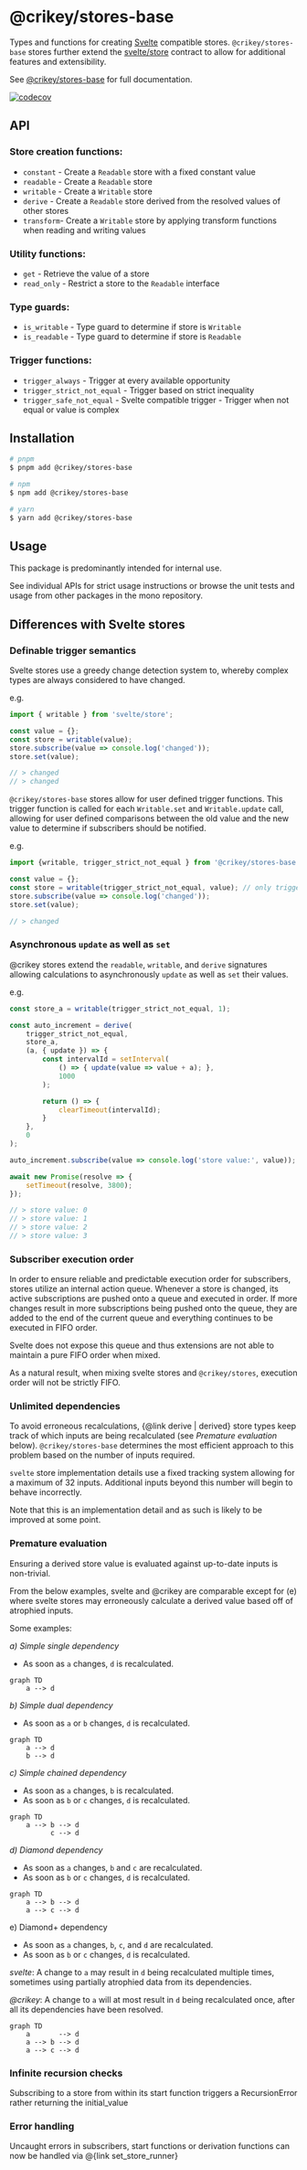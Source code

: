 # @crikey/stores-base

Types and functions for creating [Svelte](https://svelte.dev/) compatible stores.
`@crikey/stores-base` stores further extend the [svelte/store](https://svelte.dev/docs#run-time-svelte-store)
contract to allow for additional features and extensibility.

See [@crikey/stores-base](https://whenderson.github.io/stores-mono/modules/_crikey_stores_base.html) for full documentation.

[![codecov](https://codecov.io/gh/WHenderson/stores-mono/branch/master/graph/badge.svg?token=RD1EUK6Y04&flag=stores-base)](https://codecov.io/gh/WHenderson/stores-mono)

## API

### Store creation functions:
* `constant` - Create a `Readable` store with a fixed constant value
* `readable` - Create a `Readable` store
* `writable` - Create a `Writable` store
* `derive`   - Create a `Readable` store derived from the resolved values of other stores
* `transform`- Create a `Writable` store by applying transform functions when reading and writing values

### Utility functions:
* `get` - Retrieve the value of a store
* `read_only` - Restrict a store to the `Readable` interface

### Type guards:
* `is_writable` - Type guard to determine if store is `Writable`
* `is_readable` - Type guard to determine if store is `Readable`

### Trigger functions:
* `trigger_always` - Trigger at every available opportunity
* `trigger_strict_not_equal` - Trigger based on strict inequality
* `trigger_safe_not_equal` - Svelte compatible trigger - Trigger when not equal or value is complex

## Installation

```bash
# pnpm
$ pnpm add @crikey/stores-base

# npm
$ npm add @crikey/stores-base

# yarn
$ yarn add @crikey/stores-base
```

## Usage

This package is predominantly intended for internal use.

See individual APIs for strict usage instructions or browse the unit tests and usage from other packages in the mono repository.

## Differences with Svelte stores

### Definable trigger semantics
Svelte stores use a greedy change detection system to, whereby complex types are always considered to have changed.

e.g.
```ts
import { writable } from 'svelte/store';

const value = {};
const store = writable(value);
store.subscribe(value => console.log('changed'));
store.set(value);

// > changed
// > changed
```

`@crikey/stores-base` stores allow for user defined trigger functions. This trigger function is
called for each `Writable.set` and `Writable.update` call, allowing for user defined
comparisons between the old value and the new value to determine if subscribers should be notified.

e.g.

```ts
import {writable, trigger_strict_not_equal } from '@crikey/stores-base';

const value = {};
const store = writable(trigger_strict_not_equal, value); // only trigger if old_value !== new_value
store.subscribe(value => console.log('changed'));
store.set(value);

// > changed
```

### Asynchronous `update` as well as `set`

@crikey stores extend the `readable`, `writable`, and `derive` signatures
allowing calculations to asynchronously `update` as well as `set` their values.

e.g.
```ts
const store_a = writable(trigger_strict_not_equal, 1);

const auto_increment = derive(
    trigger_strict_not_equal,
    store_a,
    (a, { update }) => {
        const intervalId = setInterval(
            () => { update(value => value + a); },
            1000
        );

        return () => {
            clearTimeout(intervalId);
        }
    },
    0
);

auto_increment.subscribe(value => console.log('store value:', value));

await new Promise(resolve => {
    setTimeout(resolve, 3800);
});

// > store value: 0
// > store value: 1
// > store value: 2
// > store value: 3
```

### Subscriber execution order
In order to ensure reliable and predictable execution order for subscribers, stores utilize an internal action queue.
Whenever a store is changed, its active subscriptions are pushed onto a queue and executed in order. If more changes
result in more subscriptions being pushed onto the queue, they are added to the end of the current queue and everything
continues to be executed in FIFO order.

Svelte does not expose this queue and thus extensions are not able to maintain a pure FIFO order when mixed.

As a natural result, when mixing svelte stores and `@crikey/stores`, execution order will not be strictly FIFO.

### Unlimited dependencies
To avoid erroneous recalculations, {@link derive | derived} store types keep track of which inputs are being
recalculated (see _Premature evaluation_ below). `@crikey/stores-base` determines the most efficient approach
to this problem based on the number of inputs required.

`svelte` store implementation details use a fixed tracking system allowing for a maximum of 32 inputs. Additional
inputs beyond this number will begin to behave incorrectly.

Note that this is an implementation detail and as such is likely to be improved at some point.

### Premature evaluation
Ensuring a derived store value is evaluated against up-to-date inputs is non-trivial.

From the below examples, svelte and @crikey are comparable except for (e) where svelte stores may erroneously calculate
a derived value based off of atrophied inputs.

Some examples:

_a) Simple single dependency_
* As soon as `a` changes, `d` is recalculated.
```mermaid
graph TD
    a --> d
```

_b) Simple dual dependency_
* As soon as `a` or `b` changes, `d` is recalculated.
```mermaid
graph TD
    a --> d
    b --> d
```

_c) Simple chained dependency_
* As soon as `a` changes, `b` is recalculated.
* As soon as `b` or `c` changes, `d` is recalculated.
```mermaid
graph TD
    a --> b --> d
          c --> d
```

_d) Diamond dependency_
* As soon as `a` changes, `b` and `c` are recalculated.
* As soon as `b` or `c` changes, `d` is recalculated.

```mermaid
graph TD
    a --> b --> d
    a --> c --> d
```

e) Diamond+ dependency
* As soon as `a` changes, `b`, `c`, and `d` are recalculated.
* As soon as `b` or `c` changes, `d` is recalculated.

_svelte_:
A change to `a` may result in `d` being recalculated multiple times, sometimes using partially atrophied data from its
dependencies.

_@crikey_:
A change to `a` will at most result in `d` being recalculated once, after all its dependencies have been resolved.
```mermaid
graph TD
    a       --> d
    a --> b --> d
    a --> c --> d
```

### Infinite recursion checks
Subscribing to a store from within its start function triggers a RecursionError rather returning the initial_value

### Error handling
Uncaught errors in subscribers, start functions or derivation functions can now be handled via @{link set_store_runner}
